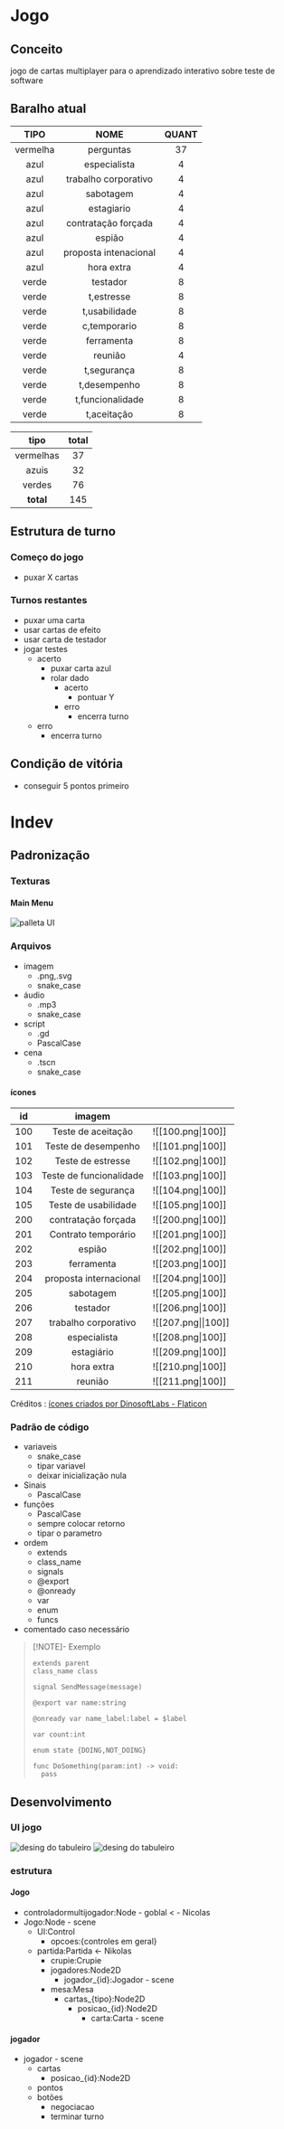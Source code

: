 # Jogo
## Conceito
jogo de cartas multiplayer para o aprendizado interativo sobre teste de software
## Baralho atual

|   TIPO   |         NOME          | QUANT |
| :------: | :-------------------: | :---: |
| vermelha |       perguntas       |  37   |
|   azul   |     especialista      |   4   |
|   azul   | trabalho corporativo  |   4   |
|   azul   |       sabotagem       |   4   |
|   azul   |      estagiario       |   4   |
|   azul   |  contratação forçada  |   4   |
|   azul   |        espião         |   4   |
|   azul   | proposta intenacional |   4   |
|   azul   |      hora extra       |   4   |
|  verde   |       testador        |   8   |
|  verde   |      t,estresse       |   8   |
|  verde   |     t,usabilidade     |   8   |
|  verde   |     c,temporario      |   8   |
|  verde   |      ferramenta       |   8   |
|  verde   |        reunião        |   4   |
|  verde   |      t,segurança      |   8   |
|  verde   |     t,desempenho      |   8   |
|  verde   |   t,funcionalidade    |   8   |
|  verde   |      t,aceitação      |   8   |

|   tipo    | total |
| :-------: | :---: |
| vermelhas |  37   |
|   azuis   |  32   |
|  verdes   |  76   |
| **total** |  145  |

## Estrutura de turno
### Começo do jogo
- puxar X cartas
### Turnos restantes
- puxar uma carta
- usar cartas de efeito
- usar carta de testador
- jogar testes
	- acerto
		- puxar carta azul
		- rolar dado
			- acerto
				- pontuar Y
			- erro
				- encerra turno
	- erro
		- encerra turno
## Condição de vitória
- conseguir 5 pontos primeiro
# Indev
## Padronização
### Texturas
#### Main Menu
![palleta UI](images/0.png)
### Arquivos
- imagem
	- .png,.svg
	- snake_case
- áudio
	- .mp3
	- snake_case
- script
	- .gd
	- PascalCase
 - cena
	 - .tscn
	 - snake_case

#### ícones

| id  |         imagem          |                         |
| :-: | :---------------------: | ----------------------- |
| 100 |   Teste de aceitação    | ![[100.png\|100]]       |
| 101 |   Teste de desempenho   | ![[101.png\|100]]       |
| 102 |    Teste de estresse    | ![[102.png\|100]]       |
| 103 | Teste de funcionalidade | ![[103.png\|100]]       |
| 104 |   Teste de segurança    | ![[104.png\|100]]       |
| 105 |  Teste de usabilidade   | ![[105.png\|100]]       |
| 200 |   contratação forçada   | ![[200.png\|100]]       |
| 201 |   Contrato temporário   | ![[201.png\|100]]       |
| 202 |         espião          | ![[202.png\|100]]       |
| 203 |       ferramenta        | ![[203.png\|100]]       |
| 204 | proposta internacional  | ![[204.png\|100]]       |
| 205 |        sabotagem        | ![[205.png\|100]]       |
| 206 |        testador         | ![[206.png\|100]] |
| 207 |  trabalho corporativo   | ![[207.png\|\|100]]     |
| 208 |      especialista       | ![[208.png\|100]]       |
| 209 |       estagiário        | ![[209.png\|100]]       |
| 210 |       hora extra        | ![[210.png\|100]]       |
| 211 |         reunião         | ![[211.png\|100]]       |
Créditos : <a href="https://www.flaticon.com/authors/dinosoftlabs" title="pagina do dinosoftlabs">ícones criados por DinosoftLabs - Flaticon</a>
### Padrão de código
- variaveis
	- snake_case
	- tipar variavel
	- deixar inicialização nula
- Sinais
	- PascalCase
- funções
	- PascalCase
	- sempre colocar retorno
	- tipar o parametro
- ordem
	- extends
	- class_name
	- signals
	- @export
	- @onready
	- var
	- enum
	- funcs
- comentado caso necessário 

>[!NOTE]- Exemplo
>```gdscript
>extends parent
>class_name class
>
>signal SendMessage(message)
>
>@export var name:string
>
>@onready var name_label:label = $label
>
>var count:int
>
>enum state {DOING,NOT_DOING}
>
>func DoSomething(param:int) -> void:
>	pass
>```

## Desenvolvimento
### UI jogo
![desing do tabuleiro](images/1.png)
![desing do tabuleiro](images/2.png)

### estrutura 
#### Jogo
- controladormultijogador:Node - goblal < - Nicolas
- Jogo:Node - scene
	- UI:Control
		- opcoes:{controles em geral}
	- partida:Partida <- Nikolas
		- crupie:Crupie
		- jogadores:Node2D
			- jogador_{id}:Jogador - scene
		- mesa:Mesa 
			- cartas_{tipo}:Node2D
				- posicao_{id}:Node2D
					- carta:Carta - scene
#### jogador
- jogador - scene
	- cartas
		- posicao_{id}:Node2D
	- pontos
	- botões
		- negociacao
		- terminar turno
